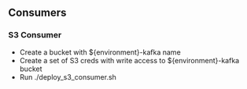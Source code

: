 ## Consumers

### S3 Consumer
- Create a bucket with ${environment}-kafka name
- Create a set of S3 creds with write access to ${environment}-kafka bucket
- Run ./deploy_s3_consumer.sh

